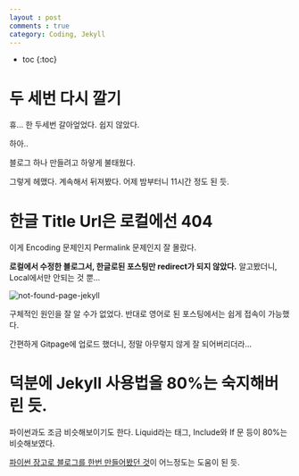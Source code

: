 ```yaml
---
layout : post
comments : true
category: Coding, Jekyll
---
```


* toc
{:toc}

# 두 세번 다시 깔기

휴...
한 두세번 갈아엎었다.
쉽지 않았다.

하아..

블로그 하나 만들려고 하얗게 불태웠다.

그렇게 헤맸다.
계속해서 뒤져봤다.
어제 밤부터니 11시간 정도 된 듯.


# 한글 Title Url은 로컬에선 404

이게 Encoding 문제인지 Permalink 문제인지 잘 몰랐다.

**로컬에서 수정한 블로그서, 한글로된 포스팅만 redirect가 되지 않았다.**
알고봤더니, Local에서만 안되는 것 뿐...

![not-found-page-jekyll](https://user-images.githubusercontent.com/35059428/56090617-226c1900-5ed7-11e9-9402-51b4d6ee6c7d.jpg)


구체적인 원인을 잘 알 수가 없었다.
반대로 영어로 된 포스팅에서는 쉽게 접속이 가능했다.

간편하게 Gitpage에 업로드 했더니, 정말 아무렇지 않게 잘 되어버리더라...


# 덕분에 Jekyll 사용법을 80%는 숙지해버린 듯.

파이썬과도 조금 비슷해보이기도 한다.
Liquid라는 태그, Include와 If 문 등이 80%는 비슷해보였다.

[파이썬 장고로 블로그를 한번 만들어봤던 것](https://ellie-django-blog.herokuapp.com)이 어느정도는 도움이 된 듯.
